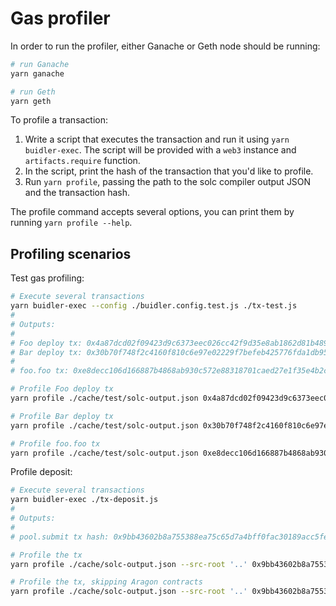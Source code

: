 # Gas profiler

In order to run the profiler, either Ganache or Geth node should be running:

```sh
# run Ganache
yarn ganache

# run Geth
yarn geth
```

To profile a transaction:

1. Write a script that executes the transaction and run it using `yarn buidler-exec`.
   The script will be provided with a `web3` instance and `artifacts.require` function.
2. In the script, print the hash of the transaction that you'd like to profile.
3. Run `yarn profile`, passing the path to the solc compiler output JSON and the transaction hash.

The profile command accepts several options, you can print them by running `yarn profile --help`.


## Profiling scenarios

Test gas profiling:

```sh
# Execute several transactions
yarn buidler-exec --config ./buidler.config.test.js ./tx-test.js
#
# Outputs:
#
# Foo deploy tx: 0x4a87dcd02f09423d9c6373eec026cc42f9d35e8ab1862d81b4896744453ad7cf
# Bar deploy tx: 0x30b70f748f2c4160f810c6e97e02229f7befeb425776fda1db95780318ccaf1a
#
# foo.foo tx: 0xe8decc106d166887b4868ab930c572e88318701caed27e1f35e4b2c78e9ba10d

# Profile Foo deploy tx
yarn profile ./cache/test/solc-output.json 0x4a87dcd02f09423d9c6373eec026cc42f9d35e8ab1862d81b4896744453ad7cf

# Profile Bar deploy tx
yarn profile ./cache/test/solc-output.json 0x30b70f748f2c4160f810c6e97e02229f7befeb425776fda1db95780318ccaf1a

# Profile foo.foo tx
yarn profile ./cache/test/solc-output.json 0xe8decc106d166887b4868ab930c572e88318701caed27e1f35e4b2c78e9ba10d
```

Profile deposit:

```sh
# Execute several transactions
yarn buidler-exec ./tx-deposit.js
#
# Outputs:
#
# pool.submit tx hash: 0x9bb43602b8a755388ea75c65d7a4bff0fac30189acc5feb08a0af71654bbc56e

# Profile the tx
yarn profile ./cache/solc-output.json --src-root '..' 0x9bb43602b8a755388ea75c65d7a4bff0fac30189acc5feb08a0af71654bbc56e

# Profile the tx, skipping Aragon contracts
yarn profile ./cache/solc-output.json --src-root '..' 0x9bb43602b8a755388ea75c65d7a4bff0fac30189acc5feb08a0af71654bbc56e --skip '@aragon/'
```

